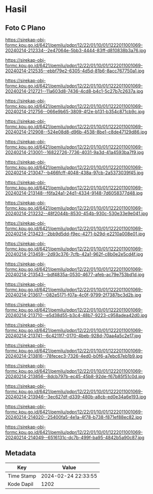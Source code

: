 # Hasil

## Foto C Plano

https://sirekap-obj-formc.kpu.go.id/6421/pemilu/pdpr/12/22/01/10/01/1222011001069-20240214-212334--2e47064e-5bb3-4444-83ff-d810838b3a76.jpg

https://sirekap-obj-formc.kpu.go.id/6421/pemilu/pdpr/12/22/01/10/01/1222011001069-20240214-212535--ebbf79e2-6305-4d5d-81b6-8acc767750a1.jpg

https://sirekap-obj-formc.kpu.go.id/6421/pemilu/pdpr/12/22/01/10/01/1222011001069-20240214-212721--11a603d8-7436-4cd8-b4c1-5c27b7c2637a.jpg

https://sirekap-obj-formc.kpu.go.id/6421/pemilu/pdpr/12/22/01/10/01/1222011001069-20240214-212756--066e9b65-3809-4f2e-b131-b354c871cb9c.jpg

https://sirekap-obj-formc.kpu.go.id/6421/pemilu/pdpr/12/22/01/10/01/1222011001069-20240214-212908--524e08d8-d96b-4538-8be1-c8de47129d86.jpg

https://sirekap-obj-formc.kpu.go.id/6421/pemilu/pdpr/12/22/01/10/01/1222011001069-20240214-213001--16822726-7736-4031-9a3d-41a4593ba7f9.jpg

https://sirekap-obj-formc.kpu.go.id/6421/pemilu/pdpr/12/22/01/10/01/1222011001069-20240214-213047--b466fcff-4048-438a-97cb-2a5373039f45.jpg

https://sirekap-obj-formc.kpu.go.id/6421/pemilu/pdpr/12/22/01/10/01/1222011001069-20240214-213148--f6fa24a1-24d1-4334-9148-7d6058377d48.jpg

https://sirekap-obj-formc.kpu.go.id/6421/pemilu/pdpr/12/22/01/10/01/1222011001069-20240214-213232--48f2044b-8530-454b-930c-530e33e9e041.jpg

https://sirekap-obj-formc.kpu.go.id/6421/pemilu/pdpr/12/22/01/10/01/1222011001069-20240214-213423--2bb9d5dd-f9ec-4271-b29d-e2210a008e01.jpg

https://sirekap-obj-formc.kpu.go.id/6421/pemilu/pdpr/12/22/01/10/01/1222011001069-20240214-213459--2d93c376-7cfb-42a1-962f-c8b0e2e5cd4f.jpg

https://sirekap-obj-formc.kpu.go.id/6421/pemilu/pdpr/12/22/01/10/01/1222011001069-20240214-213543--bdf4835a-0530-4677-afeb-ac79e753bd1d.jpg

https://sirekap-obj-formc.kpu.go.id/6421/pemilu/pdpr/12/22/01/10/01/1222011001069-20240214-213617--082e5171-f07a-4c0f-9799-2f7387bc3d2b.jpg

https://sirekap-obj-formc.kpu.go.id/6421/pemilu/pdpr/12/22/01/10/01/1222011001069-20240214-213710--e5d38d55-b3c4-48b7-9223-c958adea42d0.jpg

https://sirekap-obj-formc.kpu.go.id/6421/pemilu/pdpr/12/22/01/10/01/1222011001069-20240214-213741--6c4211f7-0170-4beb-928d-70aa4a5c2e17.jpg

https://sirekap-obj-formc.kpu.go.id/6421/pemilu/pdpr/12/22/01/10/01/1222011001069-20240214-213816--78fecec3-7326-4ed0-b0f6-a7ebc67eb1b9.jpg

https://sirekap-obj-formc.kpu.go.id/6421/pemilu/pdpr/12/22/01/10/01/1222011001069-20240214-213856--8dcb797b-ec45-45b8-92de-f67b85f51c0d.jpg

https://sirekap-obj-formc.kpu.go.id/6421/pemilu/pdpr/12/22/01/10/01/1222011001069-20240214-213946--3ec627df-d339-480b-a8cb-ed0e34a6e193.jpg

https://sirekap-obj-formc.kpu.go.id/6421/pemilu/pdpr/12/22/01/10/01/1222011001069-20240214-214020--25400fa5-4e1a-4f78-b738-f871ef88ec82.jpg

https://sirekap-obj-formc.kpu.go.id/6421/pemilu/pdpr/12/22/01/10/01/1222011001069-20240214-214049--6516131c-dc7b-499f-ba95-4842b5a90c87.jpg


## Metadata

| Key        | Value               |
| ---------- | ------------------- |
| Time Stamp | 2024-02-24 22:33:55 |
| Kode Dapil | 1202                |



